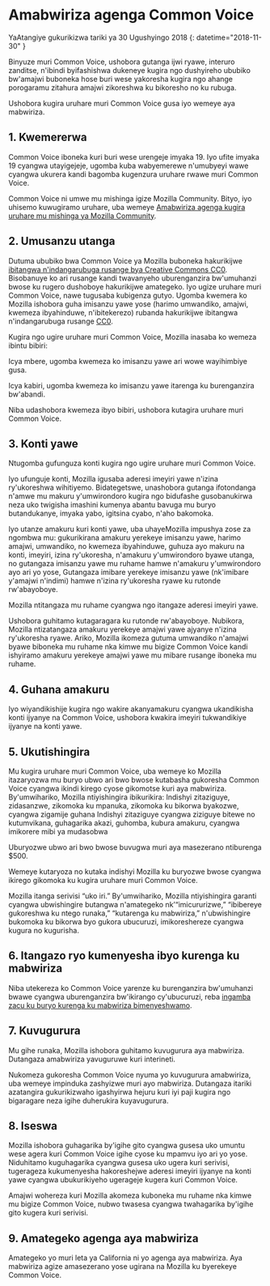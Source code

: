 # Amabwiriza agenga Common Voice

YaAtangiye gukurikizwa tariki ya 30 Ugushyingo 2018 {: datetime="2018-11-30" }

Binyuze muri Common Voice, ushobora gutanga ijwi ryawe, interuro zanditse, n'ibindi byifashishwa dukeneye kugira ngo dushyireho ububiko bw'amajwi buboneka hose buri wese yakoresha kugira ngo ahange porogaramu zitahura amajwi zikoreshwa ku bikoresho no ku rubuga.

Ushobora kugira uruhare muri Common Voice gusa iyo wemeye aya mabwiriza. 

## 1. Kwemererwa
Common Voice iboneka kuri buri wese urengeje imyaka 19. Iyo ufite imyaka 19 cyangwa utayigejeje, ugomba kuba wabyemerewe n'umubyeyi wawe cyangwa ukurera kandi bagomba kugenzura uruhare rwawe muri Common Voice. 

Common Voice ni umwe mu mishinga igize Mozilla Community. Bityo, iyo uhisemo kuwugiramo uruhare, uba wemeye [Amabwiriza agenga kugira uruhare mu mishinga ya Mozilla Community](https://www.mozilla.org/en-US/about/governance/policies/participation/). 

## 2. Umusanzu utanga 
Dutuma ububiko bwa Common Voice ya Mozilla buboneka hakurikijwe [ibitangwa n'indangarubuga rusange bya Creative Commons CC0](https://creativecommons.org/publicdomain/zero/1.0/). Bisobanuye ko ari rusange kandi twavanyeho uburenganzira bw'umuhanzi bwose ku rugero dushoboye hakurikijwe amategeko. Iyo ugize uruhare muri Common Voice, nawe tugusaba kubigenza gutyo. Ugomba kwemera ko Mozilla ishobora guha imisanzu yawe yose (harimo umwandiko, amajwi, kwemeza ibyahinduwe, n'ibitekerezo) rubanda hakurikijwe ibitangwa n'indangarubuga rusange [CC0](https://creativecommons.org/publicdomain/zero/1.0/). 

Kugira ngo ugire uruhare muri Common Voice, Mozilla inasaba ko wemeza ibintu bibiri: 

Icya mbere, ugomba kwemeza ko imisanzu yawe ari wowe wayihimbiye gusa.

Icya kabiri, ugomba kwemeza ko imisanzu yawe itarenga ku burenganzira bw'abandi. 

Niba udashobora kwemeza ibyo bibiri, ushobora kutagira uruhare muri Common Voice. 

## 3. Konti yawe
Ntugomba gufunguza konti kugira ngo ugire uruhare muri Common Voice. 

Iyo ufunguje konti, Mozilla igusaba aderesi imeyiri yawe n'izina ry'ukoreshwa wihitiyemo. Bidategetswe, unashobora gutanga ifotondanga n'amwe mu makuru y'umwirondoro kugira ngo bidufashe gusobanukirwa neza uko twigisha imashini kumenya abantu bavuga mu buryo butandukanye, imyaka yabo, igitsina cyabo, n'aho bakomoka.

Iyo utanze amakuru kuri konti yawe, uba uhayeMozilla impushya zose za ngombwa mu: 
gukurikirana amakuru yerekeye imisanzu yawe, harimo amajwi, umwandiko, no kwemeza ibyahinduwe, 
guhuza ayo makuru na konti, imeyiri, izina ry'ukoresha, n'amakuru y'umwirondoro byawe utanga, no
gutangaza imisanzu yawe mu ruhame hamwe n'amakuru y'umwirondoro ayo ari yo yose,
Gutangaza imibare yerekeye imisanzu yawe (nk'imibare y'amajwi n'indimi) hamwe n'izina ry'ukoresha ryawe ku rutonde rw'abayoboye.

Mozilla ntitangaza mu ruhame cyangwa ngo itangaze aderesi imeyiri yawe. 

Ushobora guhitamo kutagaragara ku rutonde rw'abayoboye. Nubikora, Mozilla ntizatangaza amakuru yerekeye amajwi yawe ajyanye n'izina ry'ukoresha ryawe. Ariko, Mozilla ikomeza gutuma umwandiko n'amajwi byawe biboneka mu ruhame nka kimwe mu bigize Common Voice kandi ishyiramo amakuru yerekeye amajwi yawe mu mibare rusange iboneka mu ruhame.

## 4. Guhana amakuru
Iyo wiyandikishije kugira ngo wakire akanyamakuru cyangwa ukandikisha konti ijyanye na Common Voice, ushobora kwakira imeyiri tukwandikiye ijyanye na konti yawe. 

## 5. Ukutishingira

Mu kugira uruhare muri Common Voice, uba wemeye ko Mozilla itazaryozwa mu buryo ubwo ari bwo bwose kutabasha gukoresha Common Voice cyangwa ikindi kirego cyose gikomotse kuri aya mabwiriza. By'umwihariko, Mozilla ntiyishingira ibikurikira:
Indishyi zitaziguye, zidasanzwe, zikomoka ku mpanuka, zikomoka ku bikorwa byakozwe, cyangwa zigamije guhana
Indishyi zitaziguye cyangwa ziziguye bitewe no kutumvikana, guhagarika akazi, guhomba, kubura amakuru, cyangwa imikorere mibi ya mudasobwa

Uburyozwe ubwo ari bwo bwose buvugwa muri aya masezerano ntiburenga $500. 

Wemeye kutaryoza no kutaka indishyi Mozilla ku buryozwe bwose cyangwa ikirego gikomoka ku kugira uruhare muri Common Voice. 

Mozilla itanga serivisi “uko iri.” By'umwihariko, Mozilla ntiyishingira garanti cyangwa ubwishingire butangwa n'amategeko nk’“imicururizwe,” “ibibereye gukoreshwa ku ntego runaka,” “kutarenga ku mabwiriza,” n'ubwishingire bukomoka ku bikorwa byo gukora ubucuruzi, imikoreshereze cyangwa kugura no kugurisha. 

## 6. Itangazo ryo kumenyesha ibyo kurenga ku mabwiriza
Niba utekereza ko Common Voice yarenze ku burenganzira bw'umuhanzi bwawe cyangwa uburenganzira bw'ikirango cy'ubucuruzi, reba [ingamba zacu ku buryo kurenga ku mabwiriza bimenyeshwamo](https://www.mozilla.org/about/legal/report-infringement/).

## 7. Kuvugurura 
Mu gihe runaka, Mozilla ishobora guhitamo kuvugurura aya mabwiriza. Dutangaza amabwiriza yavuguruwe kuri interineti. 

Nukomeza gukoresha Common Voice nyuma yo kuvugurura amabwiriza, uba wemeye impinduka zashyizwe muri ayo mabwiriza. Dutangaza itariki azatangira gukurikizwaho igashyirwa hejuru kuri iyi paji kugira ngo bigaragare neza igihe duherukira kuyavugurura. 

## 8. Iseswa 
Mozilla ishobora guhagarika by'igihe gito cyangwa gusesa uko umuntu wese agera kuri Common Voice igihe cyose ku mpamvu iyo ari yo yose. Niduhitamo kuguhagarika cyangwa gusesa uko ugera kuri serivisi, tugerageza kukumenyesha hakoreshejwe aderesi imeyiri ijyanye na konti yawe cyangwa ubukurikiyeho ugerageje kugera kuri Common Voice. 

Amajwi wohereza kuri Mozilla akomeza kuboneka mu ruhame nka kimwe mu bigize Common Voice, nubwo twasesa cyangwa twahagarika by'igihe gito kugera kuri serivisi. 

## 9. Amategeko agenga aya mabwiriza
Amategeko yo muri leta ya California ni yo agenga aya mabwiriza. Aya mabwiriza agize amasezerano yose ugirana na Mozilla ku byerekeye Common Voice.
